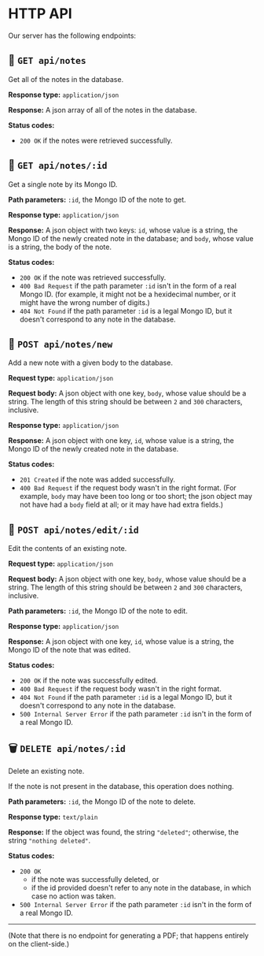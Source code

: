 # HTTP API

Our server has the following endpoints:


## 📩 `GET api/notes`

Get all of the notes in the database.

**Response type:** `application/json`

**Response:** A json array of all of the notes in the database.

**Status codes:**

 + `200 OK` if the notes were retrieved successfully.


## 📩 `GET api/notes/:id`

Get a single note by its Mongo ID.

**Path parameters:** `:id`, the Mongo ID of the note to get.

**Response type:** `application/json`

**Response:** A json object with two keys: `id`, whose value is a string,
the Mongo ID of the newly created note in the database; and `body`, whose value
is a string, the body of the note.

**Status codes:**

 + `200 OK` if the note was retrieved successfully.
 + `400 Bad Request` if the path parameter `:id` isn't in the form of a real
   Mongo ID. (for example, it might not be a hexidecimal number, or it might
   have the wrong number of digits.)
 + `404 Not Found` if the path parameter `:id` is a legal Mongo ID, but it
   doesn't correspond to any note in the database.


## 📮 `POST api/notes/new`

Add a new note with a given body to the database.

**Request type:** `application/json`

**Request body:** A json object with one key, `body`, whose value should be a
string. The length of this string should be between `2` and `300` characters,
inclusive.

**Response type:** `application/json`

**Response:** A json object with one key, `id`, whose value is a string, the
Mongo ID of the newly created note in the database.

**Status codes:**

 + `201 Created` if the note was added successfully. 
 + `400 Bad Request` if the request body wasn't in the right
   format. (For example, `body` may have been too long or too short; the json
   object may not have had a `body` field at all; or it may have had extra
   fields.)


## 📮 `POST api/notes/edit/:id`

Edit the contents of an existing note.

**Request type:** `application/json`

**Request body:** A json object with one key, `body`, whose value should be a
string. The length of this string should be between `2` and `300` characters,
inclusive.

**Path parameters:** `:id`, the Mongo ID of the note to edit.

**Response type:** `application/json`

**Response:** A json object with one key, `id`, whose value is a string, the
Mongo ID of the note that was edited.

**Status codes:**

 + `200 OK` if the note was successfully edited.
 + `400 Bad Request` if the request body wasn't in the right format.
 + `404 Not Found` if the path parameter `:id` is a legal Mongo ID, but it
   doesn't correspond to any note in the database.
 + `500 Internal Server Error` if the path parameter `:id` isn't in the form of
   a real Mongo ID.


## 🗑 `DELETE api/notes/:id`

Delete an existing note.

If the note is not present in the database, this operation does nothing.

**Path parameters:** `:id`, the Mongo ID of the note to delete.

**Response type:** `text/plain`

**Response:** If the object was found, the string `"deleted"`; otherwise, the
string `"nothing deleted"`.

**Status codes:**

 + `200 OK`
   + if the note was successfully deleted, or
   + if the id provided doesn't refer to any note in the database, in which
     case no action was taken.
 + `500 Internal Server Error` if the path parameter `:id` isn't in the form of
   a real Mongo ID.

---

(Note that there is no endpoint for generating a PDF; that happens entirely on
the client-side.)
